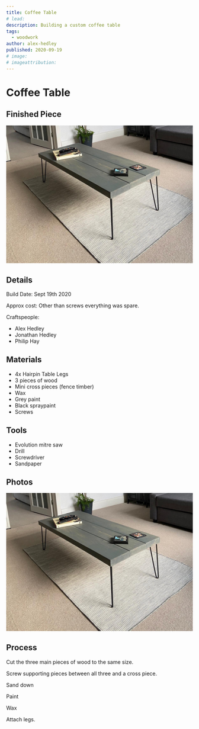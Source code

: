 ```yaml
---
title: Coffee Table
# lead:
description: Building a custom coffee table
tags:
  - woodwork
author: alex-hedley
published: 2020-09-19
# image:
# imageattribution:
---
```


# Coffee Table

## Finished Piece

![Coffee Table](images/woodwork/coffee-table.jpeg "Coffee Table")

## Details

Build Date: Sept 19th 2020

Approx cost: Other than screws everything was spare.

Craftspeople:

- Alex Hedley
- Jonathan Hedley
- Philip Hay

## Materials

- 4x Hairpin Table Legs
- 3 pieces of wood
- Mini cross pieces (fence timber)
- Wax
- Grey paint
- Black spraypaint
- Screws

## Tools

- Evolution mitre saw
- Drill
- Screwdriver
- Sandpaper

## Photos

![Coffee Table](images/woodwork/coffee-table.jpeg "Coffee Table")

## Process

Cut the three main pieces of wood to the same size.

Screw supporting pieces between all three and a cross piece.

Sand down

Paint

Wax

Attach legs.
